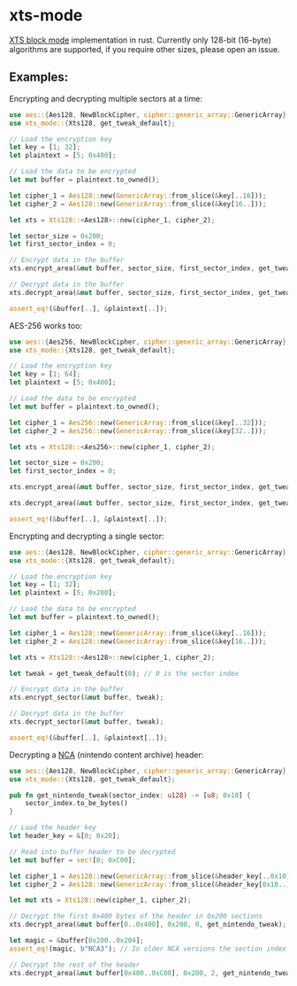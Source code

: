 # xts-mode

[XTS block mode](https://en.wikipedia.org/wiki/Disk_encryption_theory#XEX-based_tweaked-codebook_mode_with_ciphertext_stealing_(XTS)) implementation in rust.
Currently only 128-bit (16-byte) algorithms are supported, if you require other
sizes, please open an issue.

## Examples:

Encrypting and decrypting multiple sectors at a time:
```rust
use aes::{Aes128, NewBlockCipher, cipher::generic_array::GenericArray};
use xts_mode::{Xts128, get_tweak_default};

// Load the encryption key
let key = [1; 32];
let plaintext = [5; 0x400];

// Load the data to be encrypted
let mut buffer = plaintext.to_owned();

let cipher_1 = Aes128::new(GenericArray::from_slice(&key[..16]));
let cipher_2 = Aes128::new(GenericArray::from_slice(&key[16..]));

let xts = Xts128::<Aes128>::new(cipher_1, cipher_2);

let sector_size = 0x200;
let first_sector_index = 0;

// Encrypt data in the buffer
xts.encrypt_area(&mut buffer, sector_size, first_sector_index, get_tweak_default);

// Decrypt data in the buffer
xts.decrypt_area(&mut buffer, sector_size, first_sector_index, get_tweak_default);

assert_eq!(&buffer[..], &plaintext[..]);
```

AES-256 works too:
```rust
use aes::{Aes256, NewBlockCipher, cipher::generic_array::GenericArray};
use xts_mode::{Xts128, get_tweak_default};

// Load the encryption key
let key = [1; 64];
let plaintext = [5; 0x400];

// Load the data to be encrypted
let mut buffer = plaintext.to_owned();

let cipher_1 = Aes256::new(GenericArray::from_slice(&key[..32]));
let cipher_2 = Aes256::new(GenericArray::from_slice(&key[32..]));

let xts = Xts128::<Aes256>::new(cipher_1, cipher_2);

let sector_size = 0x200;
let first_sector_index = 0;

xts.encrypt_area(&mut buffer, sector_size, first_sector_index, get_tweak_default);

xts.decrypt_area(&mut buffer, sector_size, first_sector_index, get_tweak_default);

assert_eq!(&buffer[..], &plaintext[..]);
```

Encrypting and decrypting a single sector:
```rust
use aes::{Aes128, NewBlockCipher, cipher::generic_array::GenericArray};
use xts_mode::{Xts128, get_tweak_default};

// Load the encryption key
let key = [1; 32];
let plaintext = [5; 0x200];

// Load the data to be encrypted
let mut buffer = plaintext.to_owned();

let cipher_1 = Aes128::new(GenericArray::from_slice(&key[..16]));
let cipher_2 = Aes128::new(GenericArray::from_slice(&key[16..]));

let xts = Xts128::<Aes128>::new(cipher_1, cipher_2);

let tweak = get_tweak_default(0); // 0 is the sector index

// Encrypt data in the buffer
xts.encrypt_sector(&mut buffer, tweak);

// Decrypt data in the buffer
xts.decrypt_sector(&mut buffer, tweak);

assert_eq!(&buffer[..], &plaintext[..]);
```

Decrypting a [NCA](https://switchbrew.org/wiki/NCA_Format) (nintendo content archive) header:
```rust
use aes::{Aes128, NewBlockCipher, cipher::generic_array::GenericArray};
use xts_mode::{Xts128, get_tweak_default};

pub fn get_nintendo_tweak(sector_index: u128) -> [u8; 0x10] {
    sector_index.to_be_bytes()
}

// Load the header key
let header_key = &[0; 0x20];

// Read into buffer header to be decrypted
let mut buffer = vec![0; 0xC00];

let cipher_1 = Aes128::new(GenericArray::from_slice(&header_key[..0x10]));
let cipher_2 = Aes128::new(GenericArray::from_slice(&header_key[0x10..]));

let mut xts = Xts128::new(cipher_1, cipher_2);

// Decrypt the first 0x400 bytes of the header in 0x200 sections
xts.decrypt_area(&mut buffer[0..0x400], 0x200, 0, get_nintendo_tweak);

let magic = &buffer[0x200..0x204];
assert_eq!(magic, b"NCA3"); // In older NCA versions the section index used in header encryption was different

// Decrypt the rest of the header
xts.decrypt_area(&mut buffer[0x400..0xC00], 0x200, 2, get_nintendo_tweak);
```
